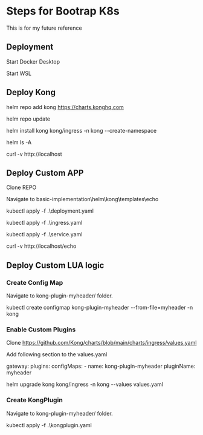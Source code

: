 
# Steps for Bootrap K8s

This is for my future reference



## Deployment

Start Docker Desktop 

Start WSL 



## Deploy Kong

helm repo add kong https://charts.konghq.com

helm repo update

helm install kong kong/ingress -n kong --create-namespace

helm ls -A

curl -v http://localhost


## Deploy Custom APP

Clone REPO 

Navigate to basic-implementation\helm\kong\templates\echo

kubectl apply -f .\deployment.yaml

kubectl apply -f .\ingress.yaml

kubectl apply -f .\service.yaml

curl -v http://localhost/echo

## Deploy Custom LUA logic 

### Create Config Map

Navigate to kong-plugin-myheader/ folder.

kubectl create configmap kong-plugin-myheader --from-file=myheader -n kong

### Enable Custom Plugins

Clone https://github.com/Kong/charts/blob/main/charts/ingress/values.yaml

Add following section to the values.yaml 

gateway:
  plugins:
    configMaps:
    - name: kong-plugin-myheader
      pluginName: myheader

 helm upgrade kong kong/ingress -n kong --values values.yaml

### Create  KongPlugin

Navigate to kong-plugin-myheader/ folder.

kubectl apply -f .\kongplugin.yaml

